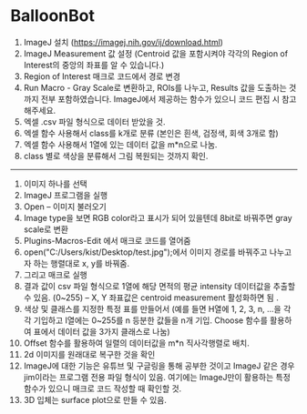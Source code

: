 # BalloonBot

1. ImageJ 설치 (https://imagej.nih.gov/ij/download.html)
2. ImageJ Measurement 값 설정 (Centroid 값을 포함시켜야 각각의 Region of Interest의 중앙의 좌표를 알 수 있습니다.)
3. Region of Interest 매크로 코드에서 경로 변경
4. Run Macro - Gray Scale로 변환하고, ROIs를 나누고, Results 값을 도출하는 것까지 전부 포함하였습니다. ImageJ에서 제공하는 함수가 있으니 코드 편집 시 참고해주세요.
5. 엑셀 .csv 파일 형식으로 데이터 받았을 것.
6. 엑셀 함수 사용해서 class를 k개로 분류 (본인은 흰색, 검정색, 회색 3개로 함) 
7. 엑셀 함수 사용해서 1열에 있는 데이터 값을 m*n으로 나눔. 
8. class 별로 색상을 분류해서 그림 복원되는 것까지 확인. 
------------------------------------------------------------------------------------------------------
1.	이미지 하나를 선택 
2.	ImageJ 프로그램을 실행
3.	Open – 이미지 불러오기
4.	Image type을 보면 RGB color라고 표시가 되어 있을텐데 8bit로 바꿔주면 gray scale로 변환 
5.	Plugins-Macros-Edit 에서 매크로 코드를 열어줌 
6.	open("C:/Users/kist/Desktop/test.jpg");에서 이미지 경로를 바꿔주고 나누고자 하는 행렬대로 x, y를 바꿔줌.
7.	그리고 매크로 실행
8.	결과 값이 csv 파일 형식으로 1열에 해당 면적의 평균 intensity 데이터값을 추출할 수 있음. (0~255) – X, Y 좌표값은 centroid measurement 활성화하면 됨 .
9.	색상 및 클래스를 지정한 특정 표를 만들어서 (예를 들면 H열에 1, 2, 3, n, …을 각각 기입하고 I열에는 0~255를 n 등분한 값들을 n개 기입. Choose 함수를 활용하여 표에서 데이터 값을 3가지 클래스로 나눔)
10.	Offset 함수를 활용하여 일렬의 데이터값을 m*n 직사각행렬로 배치.
11.	 2d 이미지를 원래대로 복구한 것을 확인
12.	ImageJ에 대한 기능은 유튜브 및 구글링을 통해 공부한 것이고 ImageJ 같은 경우 jim이라는 프로그램 전용 파일 형식이 있음. 여기에는 ImageJ만이 활용하는 특정 함수가 있으니 매크로 코드 작성할 때 확인할 것. 
13.	3D 입체는 surface plot으로 만들 수 있음.
